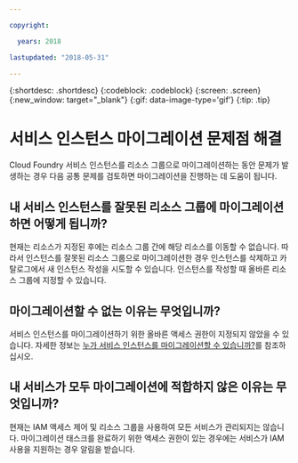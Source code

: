 ```yaml
---

copyright:

  years: 2018

lastupdated: "2018-05-31"

---
```


{:shortdesc: .shortdesc}
{:codeblock: .codeblock}
{:screen: .screen}
{:new_window: target="_blank"}
{:gif: data-image-type='gif'}
{:tip: .tip}

# 서비스 인스턴스 마이그레이션 문제점 해결

Cloud Foundry 서비스 인스턴스를 리소스 그룹으로 마이그레이션하는 동안 문제가 발생하는 경우 다음 공통 문제를 검토하면 마이그레이션을 진행하는 데 도움이 됩니다.

## 내 서비스 인스턴스를 잘못된 리소스 그룹에 마이그레이션하면 어떻게 됩니까?

현재는 리소스가 지정된 후에는 리소스 그룹 간에 해당 리소스를 이동할 수 없습니다. 따라서 인스턴스를 잘못된 리소스 그룹으로 마이그레이션한 경우 인스턴스를 삭제하고 카탈로그에서 새 인스턴스 작성을 시도할 수 있습니다. 인스턴스를 작성할 때 올바른 리소스 그룹에 지정할 수 있습니다.

## 마이그레이션할 수 없는 이유는 무엇입니까?

서비스 인스턴스를 마이그레이션하기 위한 올바른 액세스 권한이 지정되지 않았을 수 있습니다. 자세한 정보는 [누가 서비스 인스턴스를 마이그레이션할 수 있습니까?](/docs/account/instance_migration.html#whocanmigrate)를 참조하십시오.

## 내 서비스가 모두 마이그레이션에 적합하지 않은 이유는 무엇입니까?

현재는 IAM 액세스 제어 및 리소스 그룹을 사용하여 모든 서비스가 관리되지는 않습니다. 마이그레이션 태스크를 완료하기 위한 액세스 권한이 있는 경우에는 서비스가 IAM 사용을 지원하는 경우 알림을 받습니다.
